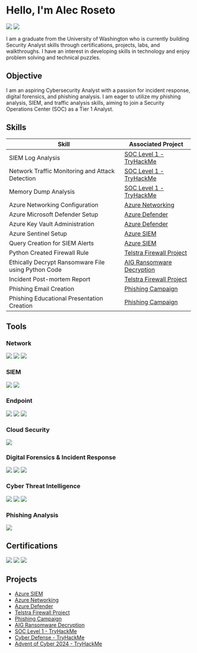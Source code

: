 # Hello, I'm Alec Roseto
<a href="https://www.linkedin.com/in/alec-roseto/"><img src="https://img.shields.io/badge/-LinkedIn-0072b1?&style=for-the-badge&logo=linkedin&logoColor=white" /></a> 
<a href="https://tryhackme.com/p/aproseto"><img src="https://img.shields.io/badge/-TryHackMe-%23212C42?style=for-the-badge&logo=tryhackme&logoColor=white" /></a>

I am a graduate from the University of Washington who is currently building Security Analyst skills through certifications, projects, labs, and walkthroughs. I have an interest in developing skills in technology and enjoy problem solving and technical puzzles.

## Objective
I am an aspiring Cybersecurity Analyst with a passion for incident response, digital forensics, and phishing analysis. I am eager to utilize my phishing analysis, SIEM, and traffic analysis skills, aiming to join a Security Operations Center (SOC) as a Tier 1 Analyst.

## Skills

| Skill                                         | Associated Project         |
|-----------------------------------------------|----------------------------|
| SIEM Log Analysis          | <a href="https://github.com/aproseto/SOC-Level-1">SOC Level 1 - TryHackMe</a>|
| Network Traffic Monitoring and Attack Detection | <a href="https://github.com/aproseto/SOC-Level-1">SOC Level 1 - TryHackMe</a>|
| Memory Dump Analysis        | <a href="https://github.com/aproseto/SOC-Level-1">SOC Level 1 - TryHackMe</a>|
| Azure Networking Configuration | <a href="https://github.com/aproseto/Azure-Networking">Azure Networking</a>|
| Azure Microsoft Defender Setup | <a href="https://github.com/aproseto/Microsoft-Defender-with-Azure/"> Azure Defender</a>|
| Azure Key Vault Administration | <a href="https://github.com/aproseto/Microsoft-Defender-with-Azure/"> Azure Defender</a>|
| Azure Sentinel Setup | <a href="https://github.com/aproseto/Azure-SIEM">Azure SIEM</a>|
| Query Creation for SIEM Alerts | <a href="https://github.com/aproseto/Azure-SIEM">Azure SIEM</a>|
| Python Created Firewall Rule        | <a href="https://github.com/aproseto/Telstra-Firewall-Project">Telstra Firewall Project</a>|
| Ethically Decrypt Ransomware File using Python Code | <a href="https://github.com/aproseto/AIG-Ransomware-Decryption">AIG Ransomware Decryption</a>|
| Incident Post-mortem Report        | <a href="https://github.com/aproseto/Telstra-Firewall-Project">Telstra Firewall Project</a>|
| Phishing Email Creation          | <a href="https://github.com/aproseto/Phishing-Campaign">Phishing Campaign</a>|
| Phishing Educational Presentation Creation          | <a href="https://github.com/aproseto/Phishing-Campaign">Phishing Campaign</a>|

## Tools

### Network
<div>
    <img src="https://img.shields.io/badge/-Wireshark-1679A7?&style=for-the-badge&logo=Wireshark&logoColor=white" />
    <img src="https://img.shields.io/badge/-BRIM-0078D7?style=for-the-badge&logo=Brim&logoColor=white" />
    <img src="https://img.shields.io/badge/-Zeek-777BB4?&style=for-the-badge&logo=Zeek&logoColor=white" />
</div>

### SIEM
<div>
    <img src="https://img.shields.io/badge/-Splunk-000000?&style=for-the-badge&logo=Splunk&logoColor=white" />
    <img src="https://img.shields.io/badge/-Elastic (ELK)-005571?&style=for-the-badge&logo=Elastic&logoColor=white" />
</div>

### Endpoint
<div>
    <img src="https://img.shields.io/badge/-Windows%20Event%20Logs-0078D7?style=for-the-badge&logo=windows&logoColor=white" />
    <img src="https://img.shields.io/badge/-Sysmon-4E4E4E?style=for-the-badge&logo=windows&logoColor=white" />
    <img src="https://img.shields.io/badge/-DeepBlueCLI-000080?style=for-the-badge&logo=windows&logoColor=white" />
</div>

### Cloud Security
<div>
    <img src="https://img.shields.io/badge/-Microsoft%20Azure-0078D4?style=for-the-badge&logo=microsoft-azure&logoColor=white" />
</div>

### Digital Forensics & Incident Response
<div>
    <img src="https://img.shields.io/badge/-Autopsy-3B3B3B?style=for-the-badge&logo=autopsy&logoColor=white" />
    <img src="https://img.shields.io/badge/-TheHive-FEBE10?style=for-the-badge&logo=thehive&logoColor=white" />
    <img src="https://img.shields.io/badge/-Volatility-8B0000?style=for-the-badge&logo=volatility&logoColor=white" />
</div>

### Cyber Threat Intelligence
<div>
    <img src="https://img.shields.io/badge/-CyberChef-57B65A?style=for-the-badge&logo=cyberchef&logoColor=white" />
    <img src="https://img.shields.io/badge/-MITRE%20ATT%26CK-FC4F1E?style=for-the-badge&logo=mitre&logoColor=white" />
    <img src="https://img.shields.io/badge/-VirusTotal-0072C6?style=for-the-badge&logo=virustotal&logoColor=white" />

</div>

### Phishing Analysis
<div>
    <img src="https://img.shields.io/badge/-Thunderbird-1F5B8C?style=for-the-badge&logo=thunderbird&logoColor=white" />
</div>

## Certifications
<div>
    <a href="https://www.credly.com/badges/0e5e243c-27a6-49ee-91e2-b1a4f8c5bf51/public_url"><img src="https://img.shields.io/badge/-Security%2B-FF0000?&style=for-the-badge&logo=CompTIA&logoColor=white" /></a>
    <a href="https://www.credly.com/badges/13ef7feb-65d6-4f79-b3c3-685a7817642c/public_url"><img src="https://img.shields.io/badge/-Blue%20Team%20Level%201-0c3041?&style=for-the-badge&logo=logoColor=white" /></a>
    <a href="https://www.credly.com/badges/db015c40-b3fd-4a12-ad5e-9a1938d5e242/public_url"><img src="https://img.shields.io/badge/-Cybersecurity%2B-0078D4?&style=for-the-badge&logo=Google&logoColor=white" /></a>
</div>

## Projects
- <a href="https://github.com/aproseto/Azure-SIEM">Azure SIEM</a>
- <a href="https://github.com/aproseto/Azure-Networking">Azure Networking</a>
- <a href="https://github.com/aproseto/Microsoft-Defender-with-Azure/"> Azure Defender</a>
- <a href="https://github.com/aproseto/Telstra-Firewall-Project">Telstra Firewall Project</a>
- <a href="https://github.com/aproseto/Phishing-Campaign">Phishing Campaign</a>
- <a href="https://github.com/aproseto/AIG-Ransomware-Decryption">AIG Ransomware Decryption</a>
- <a href="https://github.com/aproseto/SOC-Level-1">SOC Level 1 - TryHackMe</a>
- <a href="https://github.com/aproseto/Cyber-Defense">Cyber Defense - TryHackMe</a>
- <a href="https://github.com/aproseto/Advent-of-Cyber-2024">Advent of Cyber 2024 - TryHackMe</a>
